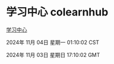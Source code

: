 # 学习中心 colearnhub
[学习中心](http://219.139.197.74:56308/colearnhub/)

2024年 11月 04日 星期一 01:10:02 CST

2024年 11月 03日 星期日 17:10:02 GMT
